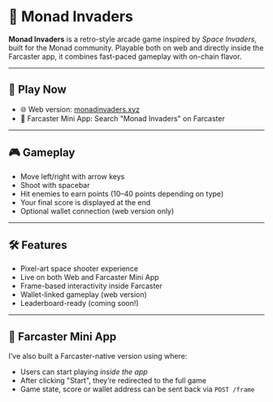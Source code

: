# 👾 Monad Invaders

**Monad Invaders** is a retro-style arcade game inspired by *Space Invaders*, built for the Monad community. Playable both on web and directly inside the Farcaster app, it combines fast-paced gameplay with on-chain flavor.

---

## 🚀 Play Now

- 🌐 Web version: [monadinvaders.xyz](https://www.monadinvaders.xyz)
- 📱 Farcaster Mini App: Search "Monad Invaders" on Farcaster 

---

## 🎮 Gameplay

- Move left/right with arrow keys
- Shoot with spacebar
- Hit enemies to earn points (10–40 points depending on type)
- Your final score is displayed at the end
- Optional wallet connection (web version only)

---

## 🛠 Features

- Pixel-art space shooter experience
- Live on both Web and Farcaster Mini App
- Frame-based interactivity inside Farcaster
- Wallet-linked gameplay (web version)
- Leaderboard-ready (coming soon!)

---

## 📲 Farcaster Mini App

I’ve also built a Farcaster-native version using where:

- Users can start playing *inside the app*
- After clicking "Start", they’re redirected to the full game
- Game state, score or wallet address can be sent back via `POST /frame`

